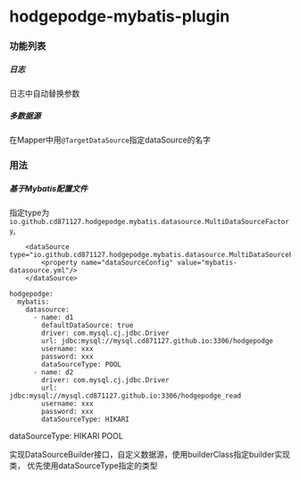 # hodgepodge-mybatis-plugin

### 功能列表

##### 日志

日志中自动替换参数

##### 多数据源
在Mapper中用`@TargetDataSource`指定dataSource的名字

### 用法
##### 基于Mybatis配置文件
指定type为`io.github.cd871127.hodgepodge.mybatis.datasource.MultiDataSourceFactory`,
```$xml
    <dataSource type="io.github.cd871127.hodgepodge.mybatis.datasource.MultiDataSourceFactory">
        <property name="dataSourceConfig" value="mybatis-datasource.yml"/>
    </dataSource>
```

```$yml
hodgepodge:
  mybatis:
    datasource:
      - name: d1
        defaultDataSource: true
        driver: com.mysql.cj.jdbc.Driver
        url: jdbc:mysql://mysql.cd871127.github.io:3306/hodgepodge
        username: xxx
        password: xxx
        dataSourceType: POOL
      - name: d2
        driver: com.mysql.cj.jdbc.Driver
        url: jdbc:mysql://mysql.cd871127.github.io:3306/hodgepodge_read
        username: xxx
        password: xxx
        dataSourceType: HIKARI
```
dataSourceType: HIKARI POOL

实现DataSourceBuilder接口，自定义数据源，使用builderClass指定builder实现类，
优先使用dataSourceType指定的类型
            